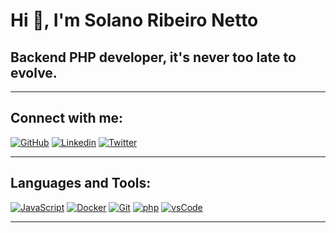 # Hi 👋, I'm Solano Ribeiro Netto

## Backend PHP developer, it's never too late to evolve.

---

## Connect with me:

[![GitHub](https://img.shields.io/badge/Github-100000?style=for-the-badge&logo=github&logoColor=white)](https://github.com/SolanoRibeiroNetto)
[![Linkedin](https://img.shields.io/badge/Linkedin-0077B5?style=for-the-badge&logo=linkedin&logoColor=white)](https://www.linkedin.com/in/solano-ribeiro-netto-289b50b3/?locale=en_US)
[![Twitter](https://img.shields.io/badge/Twitter-1DA1F2?style=for-the-badge&logo=twitter&logoColor=white)](https://twitter.com/Solano_Netto)

---
## Languages and Tools:

[![JavaScript](https://img.shields.io/badge/JavaScript-F7DF1E?style=for-the-badge&logo=javascript&logoColor=black)]()
[![Docker](https://img.shields.io/badge/Docker-2CA5E0?style=for-the-badge&logo=docker&logoColor=white)]()
[![Git](https://img.shields.io/badge/Git-F05032?style=for-the-badge&logo=git&logoColor=white)]()
[![php](https://img.shields.io/badge/php-FF6C37?style=for-the-badge&logo=php&logoColor=white)]()
[![vsCode](https://img.shields.io/badge/vsCode-0078D4?style=for-the-badge&logo=visual%20studio%20code&logoColor=white)]()

---
